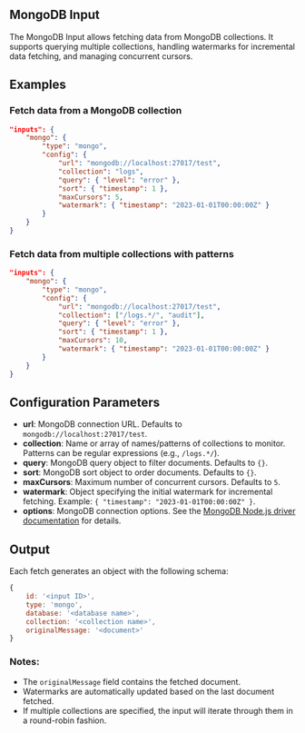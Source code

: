 ## MongoDB Input

The MongoDB Input allows fetching data from MongoDB collections. It supports querying multiple collections, handling watermarks for incremental data fetching, and managing concurrent cursors.

## Examples

### Fetch data from a MongoDB collection
```json
"inputs": {
	"mongo": {
		"type": "mongo",
		"config": {
			"url": "mongodb://localhost:27017/test",
			"collection": "logs",
			"query": { "level": "error" },
			"sort": { "timestamp": 1 },
			"maxCursors": 5,
			"watermark": { "timestamp": "2023-01-01T00:00:00Z" }
		}
	}
}
```

### Fetch data from multiple collections with patterns
```json
"inputs": {
	"mongo": {
		"type": "mongo",
		"config": {
			"url": "mongodb://localhost:27017/test",
			"collection": ["/logs.*/", "audit"],
			"query": { "level": "error" },
			"sort": { "timestamp": 1 },
			"maxCursors": 10,
			"watermark": { "timestamp": "2023-01-01T00:00:00Z" }
		}
	}
}
```

## Configuration Parameters

- **url**: MongoDB connection URL. Defaults to `mongodb://localhost:27017/test`.
- **collection**: Name or array of names/patterns of collections to monitor. Patterns can be regular expressions (e.g., `/logs.*/`).
- **query**: MongoDB query object to filter documents. Defaults to `{}`.
- **sort**: MongoDB sort object to order documents. Defaults to `{}`.
- **maxCursors**: Maximum number of concurrent cursors. Defaults to `5`.
- **watermark**: Object specifying the initial watermark for incremental fetching. Example: `{ "timestamp": "2023-01-01T00:00:00Z" }`.
- **options**: MongoDB connection options. See the [MongoDB Node.js driver documentation](https://mongodb.github.io/node-mongodb-native/) for details.

## Output

Each fetch generates an object with the following schema:
```javascript
{
	id: '<input ID>',
	type: 'mongo',
	database: '<database name>',
	collection: '<collection name>',
	originalMessage: '<document>'
}
```

### Notes:
- The `originalMessage` field contains the fetched document.
- Watermarks are automatically updated based on the last document fetched.
- If multiple collections are specified, the input will iterate through them in a round-robin fashion.
